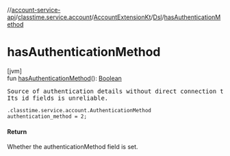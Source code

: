 //[account-service-api](../../../../index.md)/[classtime.service.account](../../index.md)/[AccountExtensionKt](../index.md)/[Dsl](index.md)/[hasAuthenticationMethod](has-authentication-method.md)

# hasAuthenticationMethod

[jvm]\
fun [hasAuthenticationMethod](has-authentication-method.md)(): [Boolean](https://kotlinlang.org/api/latest/jvm/stdlib/kotlin/-boolean/index.html)

<pre>
Source of authentication details without direct connection to some user account.
Its id fields is unreliable.
</pre>

<code>.classtime.service.account.AuthenticationMethod authentication_method = 2;</code>

#### Return

Whether the authenticationMethod field is set.
